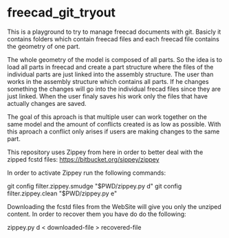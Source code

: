 # freecad_git_tryout

This is a playground to try to manage freecad documents with git. Basicly it contains folders which contain freecad files and each freecad file contains the geometry of one part.

The whole geometry of the model is composed of all parts. So the idea is to load all parts in freecad and create a part structure where the files of the individual parts are just linked into the assembly structure. The user than works in the assembly structure which contains all parts. If he changes something the changes will go into the individual frecad files since they are just linked. When the user finaly saves his work only the files that have actually changes are saved. 

The goal of this aproach is that multiple user can work together on the same model and the amount of conflicts created is as low as possible. With this aproach a conflict only arises if users are making changes to the same part.

This repository uses Zippey from here in order to better deal with the zipped fcstd files: https://bitbucket.org/sippey/zippey

In order to activate Zippey run the following commands:

git config filter.zippey.smudge "$PWD/zippey.py d"
git config filter.zippey.clean "$PWD/zippey.py e"

Downloading the fcstd files from the WebSite will give you only the unziped content. In order to recover them you have do do the following:

zippey.py d < downloaded-file > recovered-file


